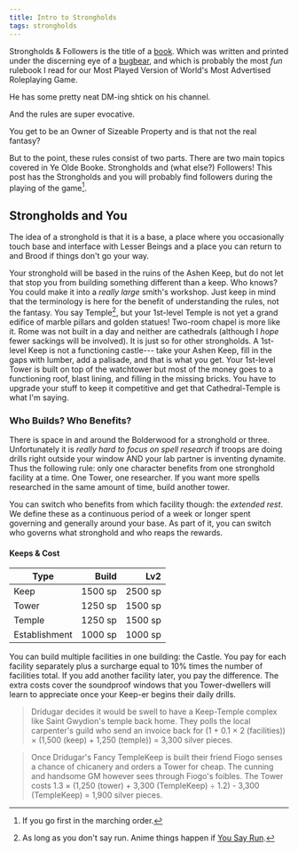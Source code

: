 ```yaml
---
title: Intro to Strongholds
tags: strongholds
---
```


Strongholds & Followers is the title of a [book].
Which was written and printed under the discerning eye of a [bugbear],
and which is probably the most _fun_ rulebook I read for our Most Played Version of World's Most Advertised Roleplaying Game.

He has some pretty neat DM-ing shtick on his channel.

And the rules are super evocative.

You get to be an Owner of Sizeable Property
and is that not the real fantasy?

But to the point, these rules consist of two parts.
There are two main topics covered in Ye Olde Booke.
Strongholds and (what else?) Followers!
This post has the Strongholds
and you will probably find followers during the playing of the game[^march].

## Strongholds and You

The idea of a stronghold is that it is a base,
a place where you occasionally touch base and interface with Lesser Beings
and a place you can return to and Brood if things don't go your way.

Your stronghold will be based in the ruins of the Ashen Keep,
but do not let that stop you from building something different than a keep.
Who knows? You could make it into a _really large_ smith's workshop.
Just keep in mind that the terminology is here for the benefit of understanding the rules, not the fantasy.
You say Temple[^run], but your 1st-level Temple is not yet a grand edifice of marble pillars and golden statues!
Two-room chapel is more like it.
Rome was not built in a day
and neither are cathedrals (although I _hope_ fewer sackings will be involved).
It is just so for other strongholds.
A 1st-level Keep is not a functioning castle---
take your Ashen Keep, fill in the gaps with lumber, add a palisade, and that is what you get.
Your 1st-level Tower is built on top of the watchtower
but most of the money goes to a functioning roof, blast lining, and filling in the missing bricks.
You have to upgrade your stuff to keep it competitive and get that Cathedral-Temple is what I'm saying.

### Who Builds? Who Benefits?

There is space in and around the Bolderwood for a stronghold or three.
Unfortunately it is _really hard to focus on spell research_
if troops are doing drills right outside your window
AND your lab partner is inventing dynamite.
Thus the following rule:
only one character benefits from one stronghold facility at a time.
One Tower, one researcher.
If you want more spells researched in the same amount of time,
build another tower.

You can switch who benefits from which facility though:
the _extended rest_.
We define these as a continuous period of a week or longer spent governing and generally around your base.
As part of it,
you can switch who governs what stronghold and who reaps the rewards.

#### Keeps & Cost

| Type          |   Build |     Lv2 |
| ------------- | ------: | ------: |
| Keep          | 1500 sp | 2500 sp |
| Tower         | 1250 sp | 1500 sp |
| Temple        | 1250 sp | 1500 sp |
| Establishment | 1000 sp | 1000 sp |

You can build multiple facilities in one building: the Castle.
You pay for each facility separately
plus a surcharge equal to 10% times the number of facilities total.
If you add another facility later, you pay the difference.
The extra costs cover the soundproof windows
that you Tower-dwellers will learn to appreciate once your Keep-er begins their daily drills.

> Dridugar decides it would be swell to have a Keep-Temple complex
> like Saint Gwydion's temple back home.
> They polls the local carpenter's guild who send an invoice back
> for (1 + 0.1 &times; 2 (facilities)) &times; (1,500 (keep) + 1,250 (temple)) = 3,300 silver pieces.

> Once Dridugar's Fancy TempleKeep is built
> their friend Fiogo senses a chance of chicanery and orders a Tower for cheap.
> The cunning and handsome GM however sees through Fiogo's foibles.
> The Tower costs 1.3 &times; (1,250 (tower) + 3,300 (TempleKeep) &divide; 1.2) - 3,300 (TempleKeep) = 1,900 silver pieces.

[book]: https://shop.mcdmproductions.com/collections/strongholds-followers-books/products/strongholds-followers-hardcover
[bugbear]: https://www.youtube.com/@mcolville

[^run]:
    As long as you don't say run.
    Anime things happen if [You Say Run](https://www.youtube.com/watch?v=iYZIUtDAFIw).

[^march]: If you go first in the marching order.
